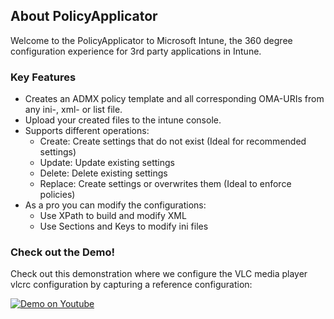 ## About PolicyApplicator

Welcome to the PolicyApplicator to Microsoft Intune, the 360 degree configuration experience for 3rd party applications in Intune.

### Key Features

* Creates an ADMX policy template and all corresponding OMA-URIs from any ini-, xml- or list file.
* Upload your created files to the intune console.
* Supports different operations:
  * Create: Create settings that do not exist (Ideal for recommended settings)
  * Update: Update existing settings
  * Delete: Delete existing settings
  * Replace: Create settings or overwrites them (Ideal to enforce policies)
* As a pro you can modify the configurations:
  * Use XPath to build and modify XML
  * Use Sections and Keys to modify ini files 

### Check out the Demo!

Check out this demonstration where we configure the VLC media player vlcrc configuration by capturing a reference configuration:

[![Demo on Youtube](http://img.youtube.com/vi/M_W8YJvuZQ4/0.jpg)](http://www.youtube.com/watch?v=M_W8YJvuZQ4)
